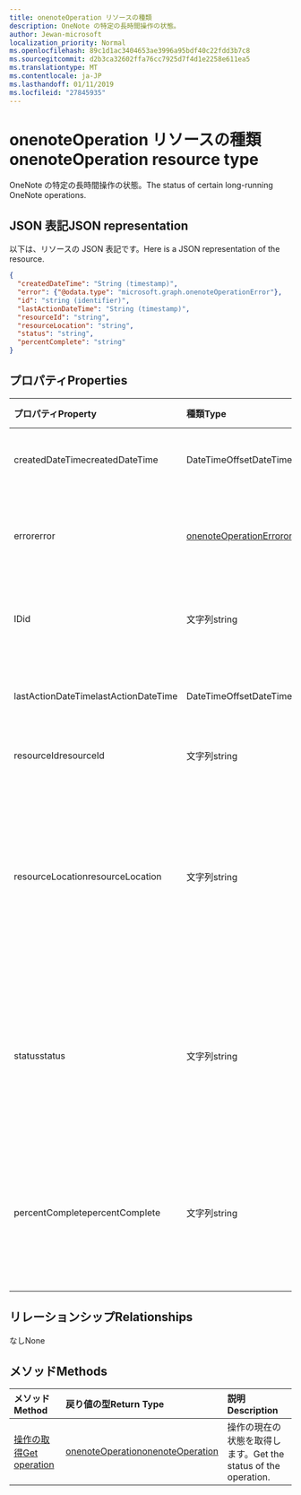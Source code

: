 ```yaml
---
title: onenoteOperation リソースの種類
description: OneNote の特定の長時間操作の状態。
author: Jewan-microsoft
localization_priority: Normal
ms.openlocfilehash: 89c1d1ac3404653ae3996a95bdf40c22fdd3b7c8
ms.sourcegitcommit: d2b3ca32602ffa76cc7925d7f4d1e2258e611ea5
ms.translationtype: MT
ms.contentlocale: ja-JP
ms.lasthandoff: 01/11/2019
ms.locfileid: "27845935"
---
```

# <a name="onenoteoperation-resource-type"></a><span data-ttu-id="55e0a-103">onenoteOperation リソースの種類</span><span class="sxs-lookup"><span data-stu-id="55e0a-103">onenoteOperation resource type</span></span>

<span data-ttu-id="55e0a-104">OneNote の特定の長時間操作の状態。</span><span class="sxs-lookup"><span data-stu-id="55e0a-104">The status of certain long-running OneNote operations.</span></span>

## <a name="json-representation"></a><span data-ttu-id="55e0a-105">JSON 表記</span><span class="sxs-lookup"><span data-stu-id="55e0a-105">JSON representation</span></span>

<span data-ttu-id="55e0a-106">以下は、リソースの JSON 表記です。</span><span class="sxs-lookup"><span data-stu-id="55e0a-106">Here is a JSON representation of the resource.</span></span>

<!--{
  "blockType": "resource",
  "optionalProperties": [],
  "baseType": "microsoft.graph.operation",
  "@odata.type": "microsoft.graph.onenoteOperation"
}-->

```json
{
  "createdDateTime": "String (timestamp)",
  "error": {"@odata.type": "microsoft.graph.onenoteOperationError"},
  "id": "string (identifier)",
  "lastActionDateTime": "String (timestamp)",
  "resourceId": "string",
  "resourceLocation": "string",
  "status": "string",
  "percentComplete": "string"
}

```
## <a name="properties"></a><span data-ttu-id="55e0a-107">プロパティ</span><span class="sxs-lookup"><span data-stu-id="55e0a-107">Properties</span></span>
| <span data-ttu-id="55e0a-108">プロパティ</span><span class="sxs-lookup"><span data-stu-id="55e0a-108">Property</span></span>     | <span data-ttu-id="55e0a-109">種類</span><span class="sxs-lookup"><span data-stu-id="55e0a-109">Type</span></span>   |<span data-ttu-id="55e0a-110">説明</span><span class="sxs-lookup"><span data-stu-id="55e0a-110">Description</span></span>|
|:---------------|:--------|:----------|
|<span data-ttu-id="55e0a-111">createdDateTime</span><span class="sxs-lookup"><span data-stu-id="55e0a-111">createdDateTime</span></span>| <span data-ttu-id="55e0a-112">DateTimeOffset</span><span class="sxs-lookup"><span data-stu-id="55e0a-112">DateTimeOffset</span></span> |<span data-ttu-id="55e0a-113">操作の開始時刻です。</span><span class="sxs-lookup"><span data-stu-id="55e0a-113">The start time of the operation.</span></span>|
|<span data-ttu-id="55e0a-114">error</span><span class="sxs-lookup"><span data-stu-id="55e0a-114">error</span></span>|[<span data-ttu-id="55e0a-115">onenoteOperationError</span><span class="sxs-lookup"><span data-stu-id="55e0a-115">onenoteOperationError</span></span>](onenoteoperationerror.md)|<span data-ttu-id="55e0a-116">操作によって返されるエラーです。</span><span class="sxs-lookup"><span data-stu-id="55e0a-116">The error returned by the operation.</span></span>|
|<span data-ttu-id="55e0a-117">ID</span><span class="sxs-lookup"><span data-stu-id="55e0a-117">id</span></span>|<span data-ttu-id="55e0a-118">文字列</span><span class="sxs-lookup"><span data-stu-id="55e0a-118">string</span></span>|<span data-ttu-id="55e0a-119">操作 ID です。読み取り専用です。</span><span class="sxs-lookup"><span data-stu-id="55e0a-119">The operation id. Read-only.</span></span>|
|<span data-ttu-id="55e0a-120">lastActionDateTime</span><span class="sxs-lookup"><span data-stu-id="55e0a-120">lastActionDateTime</span></span>| <span data-ttu-id="55e0a-121">DateTimeOffset</span><span class="sxs-lookup"><span data-stu-id="55e0a-121">DateTimeOffset</span></span> |<span data-ttu-id="55e0a-122">操作の最後の操作の時間です。</span><span class="sxs-lookup"><span data-stu-id="55e0a-122">The time of the last action of the operation.</span></span>|
|<span data-ttu-id="55e0a-123">resourceId</span><span class="sxs-lookup"><span data-stu-id="55e0a-123">resourceId</span></span>|<span data-ttu-id="55e0a-124">文字列</span><span class="sxs-lookup"><span data-stu-id="55e0a-124">string</span></span>|<span data-ttu-id="55e0a-125">リソース ID。</span><span class="sxs-lookup"><span data-stu-id="55e0a-125">The resource id.</span></span>|
|<span data-ttu-id="55e0a-126">resourceLocation</span><span class="sxs-lookup"><span data-stu-id="55e0a-126">resourceLocation</span></span>|<span data-ttu-id="55e0a-127">文字列</span><span class="sxs-lookup"><span data-stu-id="55e0a-127">string</span></span>|<span data-ttu-id="55e0a-p101">オブジェクトのリソース URI。たとえば、コピーしたページまたはセクションのリソース URI。</span><span class="sxs-lookup"><span data-stu-id="55e0a-p101">The resource URI for the object. For example, the resource URI for a copied page or section.</span></span> |
|<span data-ttu-id="55e0a-130">status</span><span class="sxs-lookup"><span data-stu-id="55e0a-130">status</span></span>|<span data-ttu-id="55e0a-131">文字列</span><span class="sxs-lookup"><span data-stu-id="55e0a-131">string</span></span>|<span data-ttu-id="55e0a-132">操作の現在の状態: `notstarted`、`running`、`completed`、`failed`</span><span class="sxs-lookup"><span data-stu-id="55e0a-132">The current status of the operation: `notstarted`, `running`, `completed`, `failed`</span></span> |
|<span data-ttu-id="55e0a-133">percentComplete</span><span class="sxs-lookup"><span data-stu-id="55e0a-133">percentComplete</span></span>|<span data-ttu-id="55e0a-134">文字列</span><span class="sxs-lookup"><span data-stu-id="55e0a-134">string</span></span>|<span data-ttu-id="55e0a-135">操作がまだ `running` の状態の場合の操作達成率。</span><span class="sxs-lookup"><span data-stu-id="55e0a-135">The operation percent complete if the operation is still in `running` status</span></span>

## <a name="relationships"></a><span data-ttu-id="55e0a-136">リレーションシップ</span><span class="sxs-lookup"><span data-stu-id="55e0a-136">Relationships</span></span>
<span data-ttu-id="55e0a-137">なし</span><span class="sxs-lookup"><span data-stu-id="55e0a-137">None</span></span>


## <a name="methods"></a><span data-ttu-id="55e0a-138">メソッド</span><span class="sxs-lookup"><span data-stu-id="55e0a-138">Methods</span></span>

| <span data-ttu-id="55e0a-139">メソッド</span><span class="sxs-lookup"><span data-stu-id="55e0a-139">Method</span></span>           | <span data-ttu-id="55e0a-140">戻り値の型</span><span class="sxs-lookup"><span data-stu-id="55e0a-140">Return Type</span></span>    |<span data-ttu-id="55e0a-141">説明</span><span class="sxs-lookup"><span data-stu-id="55e0a-141">Description</span></span>|
|:---------------|:--------|:----------|
|[<span data-ttu-id="55e0a-142">操作の取得</span><span class="sxs-lookup"><span data-stu-id="55e0a-142">Get operation</span></span>](../api/onenoteoperation-get.md) | [<span data-ttu-id="55e0a-143">onenoteOperation</span><span class="sxs-lookup"><span data-stu-id="55e0a-143">onenoteOperation</span></span>](onenoteoperation.md) |<span data-ttu-id="55e0a-144">操作の現在の状態を取得します。</span><span class="sxs-lookup"><span data-stu-id="55e0a-144">Get the status of the operation.</span></span> |

<!-- uuid: 8fcb5dbc-d5aa-4681-8e31-b001d5168d79
2015-10-25 14:57:30 UTC -->
<!-- {
  "type": "#page.annotation",
  "description": "onenoteOperation resource",
  "keywords": "",
  "section": "documentation",
  "tocPath": ""
}-->
